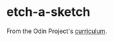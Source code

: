 # etch-a-sketch

From the Odin Project's [curriculum](https://www.theodinproject.com/courses/web-development-101/lessons/etch-a-sketch-project?ref=lnav).
